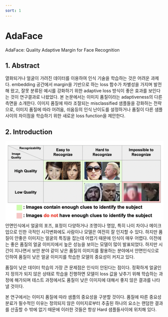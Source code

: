 ```yaml
---
sort: 1
---
```


# AdaFace  
AdaFace: Quality Adaptive Margin for Face Recognition  

## 1. Abstract   
열화되거나 얼굴이 가려진 데이터를 이용하여 인식 기술을 학습하는 것은 어려운 과제다. embedding 공간에서 margin을 기반으로 하는 loss 함수가 차별성을 가지며 발전해 왔고, 잘못 분류된 예시를 강화하기 위한 adaptive loss 방식이 좋은 효과를 보인다는 것이 연구결과로 나왔었다. 본 논문에서는 이미지 품질이라는 adaptiveness의 다른 측면을 소개한다. 이미지 품질에 따라 조절되는 misclassified 샘플들을 강화하는 전략으로, 이미지 품질에 따라 어려움, 쉬움등의 인식 난이도를 설정하거나 품질이 다른 샘플사이의 차이점을 학습하기 위한 새로운 loss function을 제안한다.  

## 2. Introduction  
![타이틀](../../static/Adaface/Adaface_title.png)  
안면인식에서 얼굴의 포즈, 표정이 다양하거나 조명이나 명암, 특히 나이 차이나 메이크업으로 인한 극적인 시각변화에도 사람이나 모델은 여전히 잘 인지할 수 있다. 하지만 품질이 안좋은 이미지는 얼굴의 특징을 잡는데 어렵기 때문에 인식이 매우 어렵다. 이전에는 좋은 품질의 얼굴 이미지에서 높은 성능을 보이는 모델이 많이 발표되었다. 하지만 시간이 지나면서 보안 분야 같이 낮은 품질의 이미지를 활용하는 분야에서 안면인식으로 인하여 품질이 낮은 얼굴 이미지를 학습한 모델의 중요성이 커지고 있다.  

품질이 낮은 데이터 학습의 가장 큰 문제점은 인식이 안된다는 점이다. 정확하게 얼굴인지 정의가 되지 않은 상태로 학습을 진행하면 모델이 loss 값을 낮추기 위해 학습하는 과정에 해가되며 테스트 과정에서도 품질이 낮은 이미지에 대해서 좋지 않은 결과를 나타낼 것이다.  

본 연구에서는 이미지 품질에 따라 샘플의 중요성을 구분할 것이다. 품질에 따른 중요성 분료가 필수적인 이유는 정의되지 않은 이미지로부터 추출된 하나의 요소는 랜덤한 결과를 산출할 수 밖에 없기 때문에 이러한 것들은 항상 Hard 샘플들사이에 위치해 있다.